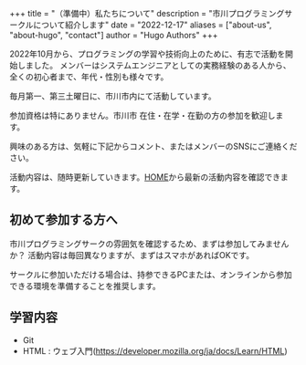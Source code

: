 +++
title = "（準備中）私たちについて"
description = "市川プログラミングサークルについて紹介します"
date = "2022-12-17"
aliases = ["about-us", "about-hugo", "contact"]
author = "Hugo Authors"
+++

2022年10月から、プログラミングの学習や技術向上のために、有志で活動を開始しました。
メンバーはシステムエンジニアとしての実務経験のある人から、全くの初心者まで、年代・性別も様々です。

毎月第一、第三土曜日に、市川市内にて活動しています。

参加資格は特にありません。市川市 在住・在学・在勤の方の参加を歓迎します。

興味のある方は、気軽に下記からコメント、またはメンバーのSNSにご連絡ください。

活動内容は、随時更新していきます。[HOME](https://ichikawa-programming-circle.github.io/website/)から最新の活動内容を確認できます。

## 初めて参加する方へ

市川プログラミングサークの雰囲気を確認するため、まずは参加してみませんか？
活動内容は毎回異なりますが、まずはスマホがあればOKです。

サークルに参加いただける場合は、持参できるPCまたは、オンラインから参加できる環境を準備することを推奨します。

## 学習内容

* Git
* HTML : ウェブ入門(https://developer.mozilla.org/ja/docs/Learn/HTML)
 

